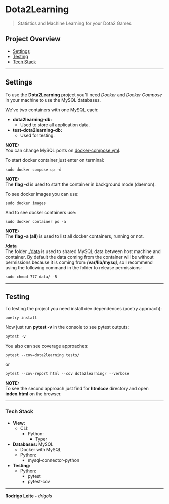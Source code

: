 # Dota2Learning

> Statistics and Machine Learning for your Dota2 Games.

## Project Overview

 - [Settings](#settings)
 - [Testing](#testing)
 - [Tech Stack](#tech-stack)

---

<div id="settings"></div>

## Settings

To use the **Dota2Learning** project  you'll need *Docker* and *Docker Compose* in your machine to use the MySQL databases.

We've two containers with one MySQL each:

 - **dota2learning-db:**
   - Used to store all application data.
 - **test-dota2learning-db:**
   - Used for testing.

**NOTE:**  
You can change MySQL ports on [docker-compose.yml](docker-compose.yml).

To start docker container just enter on terminal:

```
sudo docker compose up -d
```

**NOTE:**  
The **flag -d** is used to start the container in background mode (daemon).

To see docker images you can use:

```
sudo docker images
```

And to see docker containers use:

```
sudo docker container ps -a
```

**NOTE:**  
The **flag -a (all)** is used to list all docker containers, running or not.

**[/data](data)**  
The folder [./data](data) is used to shared MySQL data between host machine and container. By default the data coming from the container will be without permissions because it is coming from **/var/lib/mysql**, so I recommend using the following command in the folder to release permissions:

```
sudo chmod 777 data/ -R
```

---

<div id="testing"></div>

## Testing

To testing the project you need install dev dependences (poetry approach):

```
poetry install
```

Now just run **pytest -v** in the console to see pytest outputs:

```
pytest -v
```

You also can see coverage approaches:

```
pytest --cov=dota2learning tests/
```

or

```python
pytest --cov-report html --cov dota2learning/ --verbose
```

**NOTE:**  
To see the second approach just find for **htmlcov** directory and open **index.html** on the browser.

---

<div id="tech-stack"></div>

### Tech Stack

 - **View:**
   - CLI:
     - Python:
       - Typer
 - **Databases:** MySQL
   - Docker with MySQL
   - Python:
     - mysql-connector-python
 - **Testing:**
   - Python:
     - pytest
     - pytest-cov

---

**Rodrigo Leite -** *drigols*
